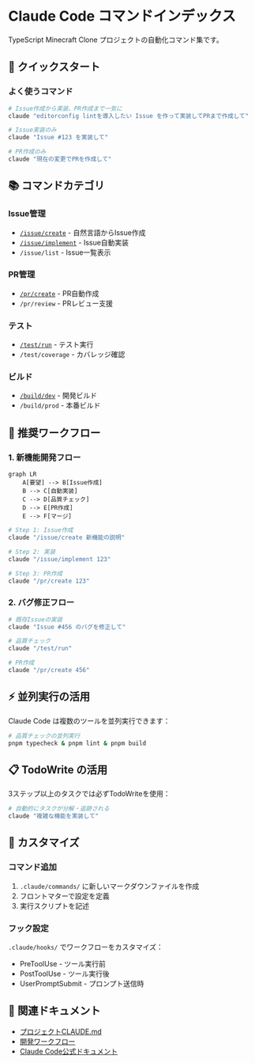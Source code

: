 # Claude Code コマンドインデックス

TypeScript Minecraft Clone プロジェクトの自動化コマンド集です。

## 🎯 クイックスタート

### よく使うコマンド

```bash
# Issue作成から実装、PR作成まで一気に
claude "editorconfig lintを導入したい Issue を作って実装してPRまで作成して"

# Issue実装のみ
claude "Issue #123 を実装して"

# PR作成のみ
claude "現在の変更でPRを作成して"
```

## 📚 コマンドカテゴリ

### Issue管理
- [`/issue/create`](issue/create.md) - 自然言語からIssue作成
- [`/issue/implement`](issue/implement.md) - Issue自動実装
- `/issue/list` - Issue一覧表示

### PR管理
- [`/pr/create`](pr/create.md) - PR自動作成
- `/pr/review` - PRレビュー支援

### テスト
- [`/test/run`](test/run.md) - テスト実行
- `/test/coverage` - カバレッジ確認

### ビルド
- [`/build/dev`](build/dev.md) - 開発ビルド
- `/build/prod` - 本番ビルド

## 🔄 推奨ワークフロー

### 1. 新機能開発フロー

```mermaid
graph LR
    A[要望] --> B[Issue作成]
    B --> C[自動実装]
    C --> D[品質チェック]
    D --> E[PR作成]
    E --> F[マージ]
```

```bash
# Step 1: Issue作成
claude "/issue/create 新機能の説明"

# Step 2: 実装
claude "/issue/implement 123"

# Step 3: PR作成
claude "/pr/create 123"
```

### 2. バグ修正フロー

```bash
# 既存Issueの実装
claude "Issue #456 のバグを修正して"

# 品質チェック
claude "/test/run"

# PR作成
claude "/pr/create 456"
```

## ⚡ 並列実行の活用

Claude Code は複数のツールを並列実行できます：

```bash
# 品質チェックの並列実行
pnpm typecheck & pnpm lint & pnpm build
```

## 📋 TodoWrite の活用

3ステップ以上のタスクでは必ずTodoWriteを使用：

```bash
# 自動的にタスクが分解・追跡される
claude "複雑な機能を実装して"
```

## 🔧 カスタマイズ

### コマンド追加

1. `.claude/commands/` に新しいマークダウンファイルを作成
2. フロントマターで設定を定義
3. 実行スクリプトを記述

### フック設定

`.claude/hooks/` でワークフローをカスタマイズ：
- PreToolUse - ツール実行前
- PostToolUse - ツール実行後
- UserPromptSubmit - プロンプト送信時

## 📖 関連ドキュメント

- [プロジェクトCLAUDE.md](../CLAUDE.md)
- [開発ワークフロー](../../docs/how-to/development/README.md)
- [Claude Code公式ドキュメント](https://docs.anthropic.com/en/docs/claude-code)